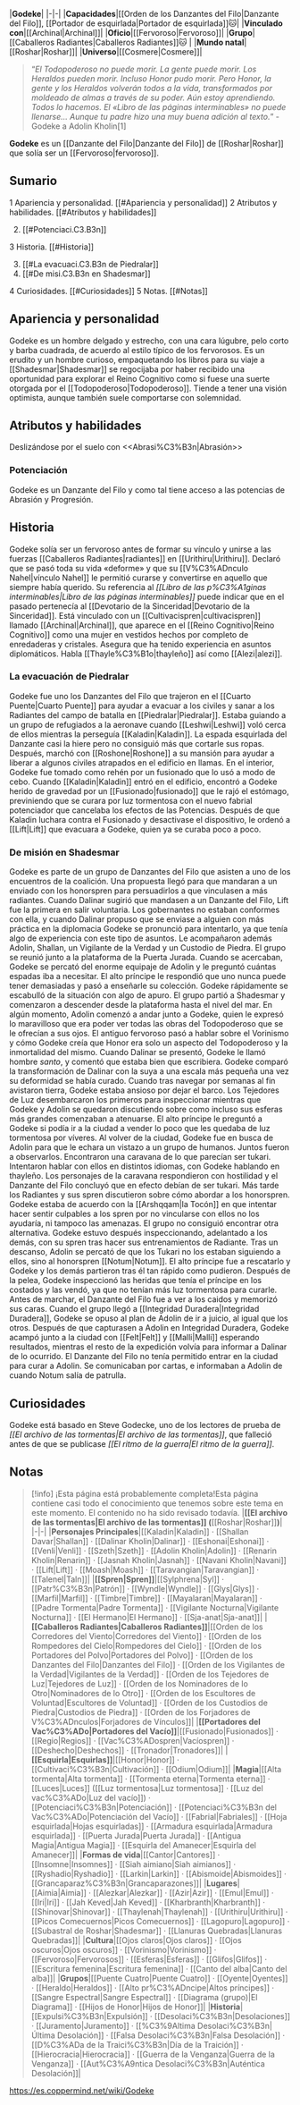 

|**Godeke**|
|-|-|
|**Capacidades**|[[Orden de los Danzantes del Filo\|Danzante del Filo]], [[Portador de esquirlada\|Portador de esquirlada]]🐱︎|
|**Vinculado con**|[[Archinal\|Archinal]]|
|**Oficio**|[[Fervoroso\|Fervoroso]]|
|**Grupo**|[[Caballeros Radiantes\|Caballeros Radiantes]]🐱︎ |
|**Mundo natal**|[[Roshar\|Roshar]]|
|**Universo**|[[Cosmere\|Cosmere]]|

>“*El Todopoderoso no puede morir. La gente puede morir. Los Heraldos pueden morir. Incluso Honor pudo morir. Pero Honor, la gente y los Heraldos volverán todos a la vida, transformados por moldeado de almas a través de su poder. Aún estoy aprendiendo. Todos lo hacemos. El «Libro de las páginas interminables» no puede llenarse… Aunque tu padre hizo una muy buena adición al texto.*”
\-Godeke a Adolin Kholin[1]


**Godeke** es un [[Danzante del Filo\|Danzante del Filo]] de [[Roshar\|Roshar]] que solía ser un [[Fervoroso\|fervoroso]].

## Sumario

1 Apariencia y personalidad. [[#Apariencia y personalidad]] 
2 Atributos y habilidades. [[#Atributos y habilidades]] 

2. [[#Potenciaci.C3.B3n]] 


3 Historia. [[#Historia]] 

3. [[#La evacuaci.C3.B3n de Piedralar]] 
3. [[#De misi.C3.B3n en Shadesmar]] 


4 Curiosidades. [[#Curiosidades]] 
5 Notas. [[#Notas]] 


## Apariencia y personalidad
Godeke es un hombre delgado y estrecho, con una cara lúgubre, pelo corto y barba cuadrada, de acuerdo al estilo típico de los fervorosos.
Es un erudito y un hombre curioso, empaquetando los libros para su viaje a [[Shadesmar\|Shadesmar]] se regocijaba por haber recibido una oportunidad para explorar el Reino Cognitivo como si fuese una suerte otorgada por el [[Todopoderoso\|Todopoderoso]]. Tiende a tener una visión optimista, aunque también suele comportarse con solemnidad.

## Atributos y habilidades
  Deslizándose por el suelo con <<Abrasi%C3%B3n\|Abrasión>>
### Potenciación
Godeke es un Danzante del Filo y como tal tiene acceso a las potencias de Abrasión y Progresión.

## Historia
Godeke solía ser un fervoroso antes de formar su vínculo y unirse a las fuerzas [[Caballeros Radiantes\|radiantes]] en [[Urithiru\|Urithiru]]. Declaró que se pasó toda su vida «deforme» y que su [[V%C3%ADnculo Nahel\|vínculo Nahel]] le permitió curarse y convertirse en aquello que siempre había querido. Su referencia al *[[Libro de las p%C3%A1ginas interminables\|Libro de las páginas interminables]]* puede indicar que en el pasado pertenecía al [[Devotario de la Sinceridad\|Devotario de la Sinceridad]]. Está vinculado con un [[Cultivacispren\|cultivacispren]] llamado [[Archinal\|Archinal]], que aparece en el [[Reino Cognitivo\|Reino Cognitivo]] como una mujer en vestidos hechos por completo de enredaderas y cristales. Asegura que ha tenido experiencia en asuntos diplomáticos. Habla [[Thayle%C3%B1o\|thayleño]] así como [[Alezi\|alezi]].

### La evacuación de Piedralar
Godeke fue uno los Danzantes del Filo que trajeron en el [[Cuarto Puente\|Cuarto Puente]] para ayudar a evacuar a los civiles y sanar a los Radiantes del campo de batalla en [[Piedralar\|Piedralar]]. Estaba guiando a un grupo de refugiados a la aeronave cuando [[Leshwi\|Leshwi]] voló cerca de ellos mientras la perseguía [[Kaladin\|Kaladin]]. La espada esquirlada del Danzante casi la hiere pero no consiguió más que cortarle sus ropas.
Después, marchó con [[Roshone\|Roshone]] a su mansión para ayudar a liberar a algunos civiles atrapados en el edificio en llamas. En el interior, Godeke fue tomado como rehén por un fusionado que lo usó a modo de cebo. Cuando [[Kaladin\|Kaladin]] entró en el edificio, encontró a Godeke herido de gravedad por un [[Fusionado\|fusionado]] que le rajó el estómago, previniendo que se curara por luz tormentosa con el nuevo fabrial potenciador que cancelaba los efectos de las Potencias. Después de que Kaladin luchara contra el Fusionado y desactivase el dispositivo, le ordenó a [[Lift\|Lift]] que evacuara a Godeke, quien ya se curaba poco a poco.

### De misión en Shadesmar
Godeke es parte de un grupo de Danzantes del Filo que asisten a uno de los encuentros de la coalición. Una propuesta llegó para que mandaran a un enviado con los honorspren para persuadirlos a que vinculasen a más radiantes. Cuando Dalinar sugirió que mandasen a un Danzante del Filo, Lift fue la primera en salir voluntaria. Los gobernantes no estaban conformes con ella, y cuando Dalinar propuso que se enviase a alguien con más práctica en la diplomacia Godeke se pronunció para intentarlo, ya que tenía algo de experiencia con este tipo de asuntos. Le acompañaron además Adolin, Shallan, un Vigilante de la Verdad y un Custodio de Piedra.
El grupo se reunió junto a la plataforma de la Puerta Jurada. Cuando se acercaban, Godeke se percató del enorme equipaje de Adolin y le preguntó cuántas espadas iba a necesitar. El alto príncipe le respondió que uno nunca puede tener demasiadas y pasó a enseñarle su colección. Godeke rápidamente se escabulló de la situación con algo de apuro. El grupo partió a Shadesmar y comenzaron a descender desde la plataforma hasta el nivel del mar. En algún momento, Adolin comenzó a andar junto a Godeke, quien le expresó lo maravilloso que era poder ver todas las obras del Todopoderoso que se le ofrecían a sus ojos. El antiguo fervoroso pasó a hablar sobre el Vorinismo y cómo Godeke creía que Honor era solo un aspecto del Todopoderoso y la inmortalidad del mismo. Cuando Dalinar se presentó, Godeke le llamó hombre *santo*, y comentó que estaba bien que escribiera. Godeke comparó la transformación de Dalinar con la suya a una escala más pequeña una vez su deformidad se había curado.
Cuando tras navegar por semanas al fin avistaron tierra, Godeke estaba ansioso por dejar el barco. Los Tejedores de Luz desembarcaron los primeros para inspeccionar mientras que Godeke y Adolin se quedaron discutiendo sobre como incluso sus esferas más grandes comenzaban a atenuarse. El alto príncipe le preguntó a Godeke si podía ir a la ciudad a vender lo poco que les quedaba de luz tormentosa por víveres. Al volver de la ciudad, Godeke fue en busca de Adolin para que le echara un vistazo a un grupo de humanos. Juntos fueron a observarlos. Encontraron una caravana de lo que parecían ser tukari. Intentaron hablar con ellos en distintos idiomas, con Godeke hablando en thayleño. Los personajes de la caravana respondieron con hostilidad y el Danzante del Filo concluyó que en efecto debían de ser tukari.
Más tarde los Radiantes y sus spren discutieron sobre cómo abordar a los honorspren. Godeke estaba de acuerdo con la [[Arshqqam\|la Tocón]] en que intentar hacer sentir culpables a los spren por no vincularse con ellos no los ayudaría, ni tampoco las amenazas. El grupo no consiguió encontrar otra alternativa. Godeke estuvo después inspeccionando, adelantado a los demás, con su spren tras hacer sus entrenamientos de Radiante. Tras un descanso, Adolin se percató de que los Tukari no los estaban siguiendo a ellos, sino al honorspren [[Notum\|Notum]]. El alto príncipe fue a rescatarlo y Godeke y los demás partieron tras él tan rápido como pudieron. Después de la pelea, Godeke inspeccionó las heridas que tenía el príncipe en los costados y las vendó, ya que no tenían más luz tormentosa para curarle. Antes de marchar, el Danzante del Filo fue a ver a los caidos y memorizó sus caras. Cuando el grupo llegó a [[Integridad Duradera\|Integridad Duradera]], Godeke se opuso al plan de Adolin de ir a juicio, al igual que los otros.
Después de que capturasen a Adolin en Integridad Duradera, Godeke acampó junto a la ciudad con [[Felt\|Felt]] y [[Malli\|Malli]] esperando resultados, mientras el resto de la expedición volvía para informar a Dalinar de lo ocurrido. El Danzante del Filo no tenía permitido entrar en la ciudad para curar a Adolin. Se comunicaban por cartas, e informaban a Adolin de cuando Notum salía de patrulla.

## Curiosidades
Godeke está basado en Steve Godecke, uno de los lectores de prueba de *[[El archivo de las tormentas\|El archivo de las tormentas]]*, que falleció antes de que se publicase *[[El ritmo de la guerra\|El ritmo de la guerra]]*.
## Notas

> [!info] ¡Esta página está probablemente completa!Esta página contiene casi todo el conocimiento que tenemos sobre este tema en este momento.
El contenido no ha sido revisado todavía.
|**[[El archivo de las tormentas\|El archivo de las tormentas]] (**[[Roshar\|Roshar]]**)**|
|-|-|
|**Personajes Principales**|[[Kaladin\|Kaladin]] · [[Shallan Davar\|Shallan]] · [[Dalinar Kholin\|Dalinar]] · [[Eshonai\|Eshonai]] · [[Venli\|Venli]] · [[Szeth\|Szeth]] · [[Adolin Kholin\|Adolin]] · [[Renarin Kholin\|Renarin]] · [[Jasnah Kholin\|Jasnah]] · [[Navani Kholin\|Navani]] · [[Lift\|Lift]] · [[Moash\|Moash]] · [[Taravangian\|Taravangian]] · [[Talenel\|Taln]]|
|**[[Spren\|Spren]]**|[[Sylphrena\|Syl]] · [[Patr%C3%B3n\|Patrón]] · [[Wyndle\|Wyndle]] · [[Glys\|Glys]] · [[Marfil\|Marfil]] · [[Timbre\|Timbre]] · [[Mayalaran\|Mayalaran]] · [[Padre Tormenta\|Padre Tormenta]] · [[Vigilante Nocturna\|Vigilante Nocturna]] · [[El Hermano\|El Hermano]] · [[Sja-anat\|Sja-anat]]|
|**[[Caballeros Radiantes\|Caballeros Radiantes]]**|[[Orden de los Corredores del Viento\|Corredores del Viento]] · [[Orden de los Rompedores del Cielo\|Rompedores del Cielo]] · [[Orden de los Portadores del Polvo\|Portadores del Polvo]] · [[Orden de los Danzantes del Filo\|Danzantes del Filo]] · [[Orden de los Vigilantes de la Verdad\|Vigilantes de la Verdad]] · [[Orden de los Tejedores de Luz\|Tejedores de Luz]] · [[Orden de los Nominadores de lo Otro\|Nominadores de lo Otro]] · [[Orden de los Escultores de Voluntad\|Escultores de Voluntad]] · [[Orden de los Custodios de Piedra\|Custodios de Piedra]] · [[Orden de los Forjadores de V%C3%ADnculos\|Forjadores de Vínculos]]|
|**[[Portadores del Vac%C3%ADo\|Portadores del Vacío]]**|[[Fusionado\|Fusionados]] · [[Regio\|Regios]] · [[Vac%C3%ADospren\|Vacíospren]] · [[Deshecho\|Deshechos]] · [[Tronador\|Tronadores]]|
|**[[Esquirla\|Esquirlas]]**|[[Honor\|Honor]] · [[Cultivaci%C3%B3n\|Cultivación]] · [[Odium\|Odium]]|
|**Magia**|[[Alta tormenta\|Alta tormenta]] · [[Tormenta eterna\|Tormenta eterna]] · [[Luces\|Luces]] ([[Luz tormentosa\|Luz tormentosa]] · [[Luz del vac%C3%ADo\|Luz del vacío]]) · [[Potenciaci%C3%B3n\|Potenciación]] · [[Potenciaci%C3%B3n del Vac%C3%ADo\|Potenciación del Vacío]] · [[Fabrial\|Fabriales]] · [[Hoja esquirlada\|Hojas esquirladas]] · [[Armadura esquirlada\|Armadura esquirlada]] · [[Puerta Jurada\|Puerta Jurada]] · [[Antigua Magia\|Antigua Magia]] · [[Esquirla del Amanecer\|Esquirla del Amanecer]]|
|**Formas de vida**|[[Cantor\|Cantores]] · [[Insomne\|Insomnes]] · [[Siah aimiano\|Siah aimianos]] · [[Ryshadio\|Ryshadio]] · [[Larkin\|Larkin]] · [[Abismoide\|Abismoides]] · [[Grancaparaz%C3%B3n\|Grancaparazones]]|
|**Lugares**|[[Aimia\|Aimia]] · [[Alezkar\|Alezkar]] · [[Azir\|Azir]] · [[Emul\|Emul]] · [[Iri\|Iri]] · [[Jah Keved\|Jah Keved]] · [[Kharbranth\|Kharbranth]] · [[Shinovar\|Shinovar]] · [[Thaylenah\|Thaylenah]] · [[Urithiru\|Urithiru]] · [[Picos Comecuernos\|Picos Comecuernos]] · [[Lagopuro\|Lagopuro]] · [[Subastral de Roshar\|Shadesmar]] · [[Llanuras Quebradas\|Llanuras Quebradas]]|
|**Cultura**|[[Ojos claros\|Ojos claros]] · [[Ojos oscuros\|Ojos oscuros]] · [[Vorinismo\|Vorinismo]] · [[Fervoroso\|Fervorosos]] · [[Esferas\|Esferas]] · [[Glifos\|Glifos]] · [[Escritura femenina\|Escritura femenina]] · [[Canto del alba\|Canto del alba]]|
|**Grupos**|[[Puente Cuatro\|Puente Cuatro]] · [[Oyente\|Oyentes]] · [[Heraldo\|Heraldos]] · [[Alto pr%C3%ADncipe\|Altos príncipes]] · [[Sangre Espectral\|Sangre Espectral]] · [[Diagrama (grupo)\|El Diagrama]] · [[Hijos de Honor\|Hijos de Honor]]|
|**Historia**|[[Expulsi%C3%B3n\|Expulsión]] · [[Desolaci%C3%B3n\|Desolaciones]] · [[Juramento\|Juramento]] · [[%C3%9Altima Desolaci%C3%B3n\|Última Desolación]] · [[Falsa Desolaci%C3%B3n\|Falsa Desolación]] · [[D%C3%ADa de la Traici%C3%B3n\|Día de la Traición]] · [[Hierocracia\|Hierocracia]] · [[Guerra de la Venganza\|Guerra de la Venganza]] · [[Aut%C3%A9ntica Desolaci%C3%B3n\|Auténtica Desolación]]|



https://es.coppermind.net/wiki/Godeke